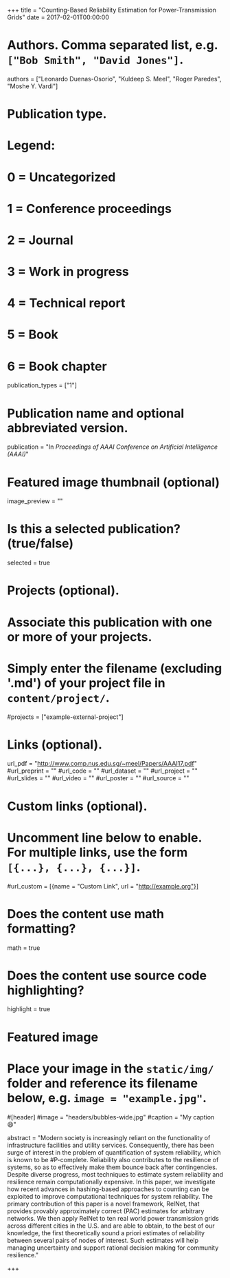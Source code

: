 +++
title = "Counting-Based Reliability Estimation for Power-Transmission Grids"
date = 2017-02-01T00:00:00

# Authors. Comma separated list, e.g. `["Bob Smith", "David Jones"]`.
authors = ["Leonardo Duenas-Osorio", "Kuldeep S. Meel", "Roger Paredes", "Moshe Y. Vardi"]

# Publication type.
# Legend:
# 0 = Uncategorized
# 1 = Conference proceedings
# 2 = Journal
# 3 = Work in progress
# 4 = Technical report
# 5 = Book
# 6 = Book chapter
publication_types = ["1"]

# Publication name and optional abbreviated version.
publication = "In *Proceedings of AAAI Conference on Artificial Intelligence (AAAI)*"


# Featured image thumbnail (optional)
image_preview = ""

# Is this a selected publication? (true/false)
selected = true

# Projects (optional).
#   Associate this publication with one or more of your projects.
#   Simply enter the filename (excluding '.md') of your project file in `content/project/`.
#projects = ["example-external-project"]


# Links (optional).
url_pdf = "http://www.comp.nus.edu.sg/~meel/Papers/AAAI17.pdf"
#url_preprint = ""
#url_code = ""
#url_dataset = ""
#url_project = ""
#url_slides = ""
#url_video = ""
#url_poster = ""
#url_source = ""

# Custom links (optional).
#   Uncomment line below to enable. For multiple links, use the form `[{...}, {...}, {...}]`.
#url_custom = [{name = "Custom Link", url = "http://example.org"}]

# Does the content use math formatting?
math = true

# Does the content use source code highlighting?
highlight = true

# Featured image
# Place your image in the `static/img/` folder and reference its filename below, e.g. `image = "example.jpg"`.
#[header]
#image = "headers/bubbles-wide.jpg"
#caption = "My caption :smile:"

abstract = "Modern society is increasingly reliant on the functionality of infrastructure facilities and utility services. Consequently, there has been surge of interest in the problem of quantification of system reliability, which is known to be #P-complete. Reliability also contributes to the resilience of systems, so as to effectively make them bounce back after contingencies. Despite diverse progress, most techniques to estimate system reliability and resilience remain computationally expensive. In this paper, we investigate how recent advances in hashing-based approaches to counting can be exploited to improve computational techniques for system reliability. The primary contribution of this paper is a novel framework, RelNet, that provides provably approximately correct (PAC) estimates for arbitrary networks. We then apply RelNet to ten real world power transmission grids across different cities in the U.S. and are able to obtain, to the best of our knowledge, the first theoretically sound a priori estimates of reliability between several pairs of nodes of interest. Such estimates will help managing uncertainty and support rational decision making for community resilience."

+++
